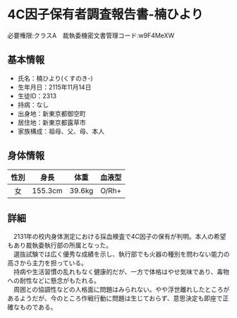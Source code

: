 # 4C因子保有者調査報告書-楠ひより
必要権限:クラスA　裁執委機密文書管理コード:w9F4MeXW
## 基本情報
- 氏名：楠ひより(くすのき-)
- 生年月日：2115年11月14日
- 生徒ID：2313
- 持病：なし
- 出身地：新東京都御空町
- 居住地：新東京都露草市
- 家族構成：祖母、父、母、本人
## 身体情報
|性別|身長|体重|血液型|
|:---:|:---:|:---:|:---:|
|女|155.3cm|39.6kg|O/Rh+|
## 詳細
　2131年の校内身体測定における採血検査で4C因子の保有が判明。本人の希望もあり裁執委執行部の所属となった。  
　選抜試験では広く優秀な成績を示し、執行部でも火器の種別を問わない能力の高さから主力を担っている。  
　持病や生活習慣の乱れもなく健康的だが、一方で体格はやせ気味であり、毒物への耐性などに懸念がもたれる。  
　周囲との協調性などの人格面に問題はみられない。やや浮世離れしたところがあるようだが、今のところ作戦行動に問題は生じておらず、意思決定も即座で正確なものである。